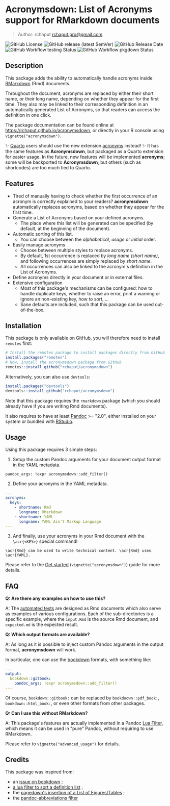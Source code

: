 # Acronymsdown: List of Acronyms support for RMarkdown documents

> Author: rchaput <rchaput.pro@gmail.com>

![GitHub License](https://img.shields.io/github/license/rchaput/acronymsdown)
![GitHub release (latest SemVer)](https://img.shields.io/github/v/release/rchaput/acronymsdown?display_name=tag&label=last%20release&logo=github&sort=semver)
![GitHub Release Date](https://img.shields.io/github/release-date/rchaput/acronymsdown?label=last%20release%20date&logo=github)
![GitHub Workflow testing Status](https://github.com/rchaput/acronymsdown/actions/workflows/testing.yml/badge.svg)
![GitHub Workflow pkgdown Status](https://img.shields.io/github/workflow/status/rchaput/acronymsdown/pkgdown?label=Documentation&logo=github)

## Description

This package adds the ability to automatically handle acronyms
inside [RMarkdown][rmarkdown] (Rmd) documents.

Throughout the document, acronyms are replaced by either their short name,
or their long name, depending on whether they appear for the first time.
They also may be linked to their corresponding definition in an automatically
generated List of Acronyms, so that readers can access the definition in one 
click.

The package documentation can be found online at 
https://rchaput.github.io/acronymsdown, or directly in your R console using
`vignette("acronymsdown")`.

:sparkles: [Quarto](https://quarto.org/) users should use the new extension
[acronyms](https://github.com/rchaput/acronyms) instead! :sparkles:
It has the same features as **Acronymsdown**, but packaged as a Quarto extension
for easier usage.
In the future, new features will be implemented **acronyms**; some will be
backported to **Acronymsdown**, but others (such as shortcodes) are too much
tied to Quarto.

## Features

- Tired of manually having to check whether the first occurrence of an
  acronym is correctly explained to your readers? **acronymsdown**
  automatically replaces acronyms, based on whether they appear for the
  first time.
- Generate a List of Acronyms based on your defined acronyms.
    + The place where this list will be generated can be specified (by
    default, at the beginning of the document).
- Automatic sorting of this list.
    + You can choose between the *alphabetical*, *usage* or *initial* order.
- Easily manage acronyms
    + Choose between multiple styles to replace acronyms.
    + By default, 1st occurrence is replaced by *long name (short name)*,
    and following occurrences are simply replaced by *short name*.
    + All occurrences can also be linked to the acronym's definition in
    the List of Acronyms.
- Define acronyms directly in your document or in external files.
- Extensive configuration
    + Most of this package's mechanisms can be configured: how to handle
    duplicate keys, whether to raise an error, print a warning or ignore an
    non-existing key, how to sort, ...
    + Sane defaults are included, such that this package can be used
    out-of-the-box.

## Installation

This package is only available on GitHub, you will therefore need to install 
`remotes` first:

```r
# Install the remotes package to install packages directly from GitHub
install.packages("remotes")
# Now, install the acronymsdown package from GitHub
remotes::install_github("rchaput/acronymsdown")
```

Alternatively, you can also use `devtools`:

```r
install.packages("devtools")
devtools::install_github("rchaput/acronymsdown")
```

Note that this package requires the `rmarkdown` package (which you should 
already have if you are writing Rmd documents).

It also requires to have at least [Pandoc][pandoc] >= "2.0", either installed 
on your system or bundled with [RStudio][rstudio].

## Usage

Using this package requires 3 simple steps:

1. Setup the custom Pandoc arguments for your document output format
  in the YAML metadata.

`pandoc_args: !expr acronymsdown::add_filter()`

2. Define your acronyms in the YAML metadata.

```yaml
---
acronyms:
  keys:
    - shortname: Rmd
      longname: RMarkdown
    - shortname: YAML
      longname: YAML Ain't Markup Language
---
```

3. And finally, use your acronyms in your Rmd document with the `\acr{<KEY>}`
special command!

`\acr{Rmd} can be used to write technical content. \acr{Rmd} uses \acr{YAML}.`

Please refer to the [Get started](https://rchaput.github.io/acronymsdown/articles/acronymsdown.html)
(`vignette("acronymsdown")`) guide for more details.

## FAQ

**Q: Are there any examples on how to use this?**

A: The [automated tests] are designed as Rmd documents which also serve as 
examples of various configurations.
Each of the sub-directories is a specific example, where the `input.Rmd` is
the source Rmd document, and `expected.md` is the expected result.

**Q: Which output formats are available?**

A: As long as it is possible to inject custom Pandoc arguments in the
output format, **acronymsdown** will work.

In particular, one can use the [bookdown] formats, with something like:
```yaml
---
output:
  bookdown::gitbook:
    pandoc_args: !expr acronymsdown::add_filter()
---
```

Of course, `bookdown::gitbook:` can be replaced by `bookdoown::pdf_book:`,
`bookdown::html_book:`, or even other formats from other packages.

**Q: Can I use this without RMarkdown?**

A: This package's features are actually implemented in a Pandoc
[Lua Filter], which means it can be used in "pure" Pandoc,
without requiring to use RMarkdown.

Please refer to `vignette("advanced_usage")` for details.

## Credits

This package was inspired from:

- an [issue on bookdown](https://github.com/rstudio/bookdown/issues/199) ;
- [a lua filter to sort a definition list](https://gist.github.com/RLesur/e81358c11031d06e40b8fef9fdfb2682) ;
- the [pagedown's insertion of a List of Figures/Tables](https://github.com/rstudio/pagedown/blob/main/inst/resources/lua/loft.lua) ;
- the [pandoc-abbreviations filter](https://github.com/dsanson/pandoc-abbreviations.lua/)


[rmarkdown]: https://rmarkdown.rstudio.com/
[pandoc]: https://pandoc.org/
[rstudio]: https://www.rstudio.com/
[bookdown]: https://bookdown.org/
[Lua Filter]: https://pandoc.org/lua-filters.html
[glossaries]: https://mirrors.chevalier.io/CTAN/macros/latex/contrib/glossaries-extra/samples/sample-abbr-styles.pdf
[automated tests]: https://github.com/rchaput/acronymsdown/tree/master/tests
[parse-acronyms.lua]: https://github.com/rchaput/acronymsdown/blob/master/inst/parse-acronyms.lua
[inst/]: https://github.com/rchaput/acronymsdown/tree/master/inst
